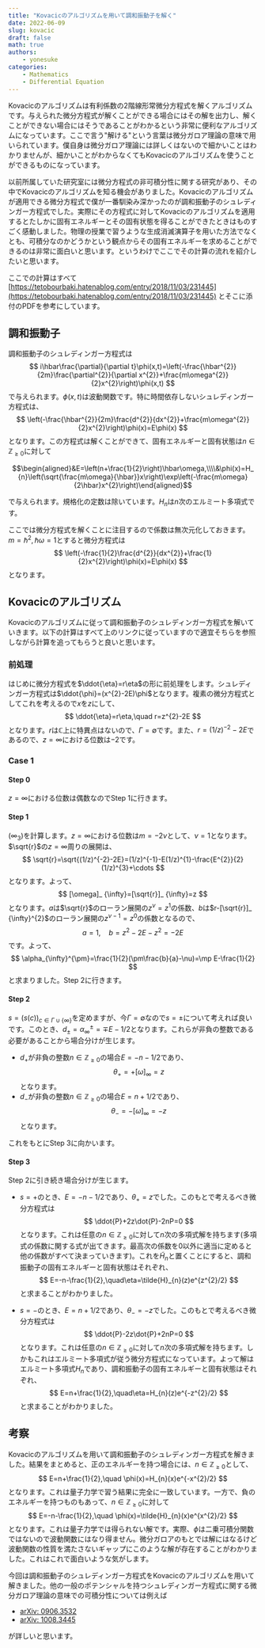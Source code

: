 ```yaml
---
title: "Kovacicのアルゴリズムを用いて調和振動子を解く"
date: 2022-06-09
slug: kovacic
draft: false
math: true
authors:
    - yonesuke
categories:
    - Mathematics
    - Differential Equation
---
```


Kovacicのアルゴリズムは有利係数の2階線形常微分方程式を解くアルゴリズムです。与えられた微分方程式が解くことができる場合にはその解を出力し、解くことができない場合にはそうであることがわかるという非常に便利なアルゴリズムになっています。ここで言う"解ける"という言葉は微分ガロア理論の意味で用いられています。僕自身は微分ガロア理論には詳しくはないので細かいことはわかりませんが、細かいことがわからなくてもKovacicのアルゴリズムを使うことができるものになっています。

<!-- more -->

以前所属していた研究室には微分方程式の非可積分性に関する研究があり、その中でKovacicのアルゴリズムを知る機会がありました。Kovacicのアルゴリズムが適用できる微分方程式で僕が一番馴染み深かったのが調和振動子のシュレディンガー方程式でした。実際にその方程式に対してKovacicのアルゴリズムを適用するとたしかに固有エネルギーとその固有状態を得ることができたときはものすごく感動しました。物理の授業で習うような生成消滅演算子を用いた方法でなくとも、可積分なのかどうかという観点からその固有エネルギーを求めることができるのは非常に面白いと思います。というわけでここでその計算の流れを紹介したいと思います。

ここでの計算はすべて
[https://tetobourbaki.hatenablog.com/entry/2018/11/03/231445](https://tetobourbaki.hatenablog.com/entry/2018/11/03/231445)
とそこに添付のPDFを参考にしています。

## 調和振動子
調和振動子のシュレディンガー方程式は
$$
i\hbar\frac{\partial}{\partial t}\phi(x,t)=\left(-\frac{\hbar^{2}}{2m}\frac{\partial^{2}}{\partial x^{2}}+\frac{m\omega^{2}}{2}x^{2}\right)\phi(x,t)
$$
で与えられます。$\phi(x,t)$は波動関数です。特に時間依存しないシュレディンガー方程式は、
$$
\left(-\frac{\hbar^{2}}{2m}\frac{d^{2}}{dx^{2}}+\frac{m\omega^{2}}{2}x^{2}\right)\phi(x)=E\phi(x)
$$
となります。この方程式は解くことができて、固有エネルギーと固有状態は$n\in\mathbb{Z}_ {\geq 0}$に対して

$$\begin{aligned}&E=\left(n+\frac{1}{2}\right)\hbar\omega,\\\\&\phi(x)=H_ {n}\left(\sqrt{\frac{m\omega}{\hbar}}x\right)\exp\left(-\frac{m\omega}{2\hbar}x^{2}\right)\end{aligned}$$

で与えられます。規格化の定数は除いています。$H_{n}$は$n$次のエルミート多項式です。


ここでは微分方程式を解くことに注目するので係数は無次元化しておきます。$m=\hbar^{2},\hbar\omega=1$とすると微分方程式は
$$
\left(-\frac{1}{2}\frac{d^{2}}{dx^{2}}+\frac{1}{2}x^{2}\right)\phi(x)=E\phi(x)
$$
となります。

## Kovacicのアルゴリズム
Kovacicのアルゴリズムに従って調和振動子のシュレディンガー方程式を解いていきます。以下の計算はすべて上のリンクに従っていますので適宜そちらを参照しながら計算を追ってもらうと良いと思います。

### 前処理
はじめに微分方程式を$\ddot{\eta}=r\eta$の形に前処理をします。シュレディンガー方程式は$\ddot{\phi}=(x^{2}-2E)\phi$となります。複素の微分方程式としてこれを考えるので$x$を$z$にして、
$$
\ddot{\eta}=r\eta,\quad r=z^{2}-2E
$$
となります。$r$は$\mathbb{C}$上に特異点はないので、$\Gamma=\emptyset$です。また、$r=(1/z)^{-2}-2E$であるので、$z=\infty$における位数は$-2$です。

### Case 1
#### Step 0
$z=\infty$における位数は偶数なのでStep 1に行きます。

#### Step 1
$(\infty_{3})$を計算します。$z=\infty$における位数は$m=-2\nu$として、$\nu=1$となります。
$\sqrt{r}$の$z=\infty$周りの展開は、
$$
\sqrt{r}=\sqrt{(1/z)^{-2}-2E}=(1/z)^{-1}-E(1/z)^{1}-\frac{E^{2}}{2}(1/z)^{3}+\cdots
$$
となります。よって、
$$
[\omega]_ {\infty}=[\sqrt{r}]_ {\infty}=z
$$
となります。$a$は$\sqrt{r}$のローラン展開の$z^{\nu}=z^{1}$の係数、$b$は$r-[\sqrt{r}]_ {\infty}^{2}$のローラン展開の$z^{\nu-1}=z^{0}$の係数となるので、
$$
a=1,\quad b=z^{2}-2E-z^{2}=-2E
$$
です。よって、
$$
\alpha_{\infty}^{\pm}=\frac{1}{2}(\pm\frac{b}{a}-\nu)=\mp E-\frac{1}{2}
$$
と求まりました。Step 2に行きます。

#### Step 2
$s=(s(c))_ {c\in\Gamma\cup\{\infty\}}$を定めますが、今$\Gamma=\emptyset$なので$s=\pm$について考えれば良いです。このとき、$d_{\pm}=\alpha_ {\infty}^{\pm}=\mp E-1/2$となります。これらが非負の整数である必要があることから場合分けが生じます。

- $d_ {+}$が非負の整数$n\in\mathbb{Z}_ {\geq0}$の場合$E=-n-1/2$であり、
$$
\theta_{+}=+[\omega]_ {\infty}=z
$$
となります。
- $d_ {-}$が非負の整数$n\in\mathbb{Z}_ {\geq0}$の場合$E=n+1/2$であり、
$$
\theta_{-}=-[\omega]_ {\infty}=-z
$$
となります。

これをもとにStep 3に向かいます。

#### Step 3
Step 2に引き続き場合分けが生じます。
- $s=+$のとき、$E=-n-1/2$であり、$\theta_{+}=z$でした。このもとで考えるべき微分方程式は
$$
\ddot{P}+2z\dot{P}-2nP=0
$$
となります。これは任意の$n\in\mathbb{Z}_ {\geq0}$に対して$n$次の多項式解を持ちます(多項式の係数に関する式が出てきます。最高次の係数を$0$以外に適当に定めると他の係数がすべて決まっていきます)。これを$\tilde{H}_ {n}$と置くことにすると、調和振動子の固有エネルギーと固有状態はそれぞれ、
$$
E=-n-\frac{1}{2},\quad\eta=\tilde{H}_{n}(z)e^{z^{2}/2}
$$
と求まることがわかりました。

- $s=-$のとき、$E=n+1/2$であり、$\theta_{-}=-z$でした。このもとで考えるべき微分方程式は
$$
\ddot{P}-2z\dot{P}+2nP=0
$$
となります。これは任意の$n\in\mathbb{Z}_ {\geq0}$に対して$n$次の多項式解を持ちます。しかもこれはエルミート多項式が従う微分方程式になっています。よって解はエルミート多項式$H_ {n}$であり、調和振動子の固有エネルギーと固有状態はそれぞれ、
$$
E=n+\frac{1}{2},\quad\eta=H_{n}(z)e^{-z^{2}/2}
$$
と求まることがわかりました。


## 考察
Kovacicのアルゴリズムを用いて調和振動子のシュレディンガー方程式を解きました。結果をまとめると、正のエネルギーを持つ場合には、$n\in\mathbb{Z}_ {\geq0}$として、
$$
E=n+\frac{1}{2},\quad \phi(x)=H_{n}(x)e^{-x^{2}/2}
$$
となります。これは量子力学で習う結果に完全に一致しています。一方で、負のエネルギーを持つものもあって、$n\in\mathbb{Z}_ {\geq0}$に対して
$$
E=-n-\frac{1}{2},\quad \phi(x)=\tilde{H}_{n}(x)e^{x^{2}/2}
$$
となります。これは量子力学では得られない解です。実際、$\phi$は二乗可積分関数ではないので波動関数にはなり得ません。微分ガロアのもとでは解にはなるけど波動関数の性質を満たさないギャップにこのような解が存在することがわかりました。これはこれで面白いような気がします。

今回は調和振動子のシュレディンガー方程式をKovacicのアルゴリズムを用いて解きました。他の一般のポテンシャルを持つシュレディンガー方程式に関する微分ガロア理論の意味での可積分性については例えば

- [arXiv: 0906.3532](https://arxiv.org/abs/0906.3532)
- [arXiv: 1008.3445](https://arxiv.org/abs/1008.3445)

が詳しいと思います。
